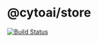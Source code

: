 # @cytoai/store

[![Build Status](https://travis-ci.org/cytoai/store.svg?branch=master)](https://travis-ci.org/cytoai/store)
